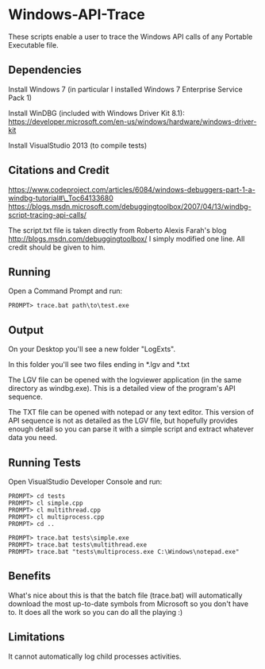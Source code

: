 # Windows-API-Trace
These scripts enable a user to trace the Windows API calls of any Portable
Executable file.

## Dependencies
Install Windows 7 (in particular I installed Windows 7 Enterprise Service Pack 1)

Install WinDBG (included with Windows Driver Kit 8.1): https://developer.microsoft.com/en-us/windows/hardware/windows-driver-kit

Install VisualStudio 2013 (to compile tests)

## Citations and Credit
https://www.codeproject.com/articles/6084/windows-debuggers-part-1-a-windbg-tutorial#\_Toc64133680
https://blogs.msdn.microsoft.com/debuggingtoolbox/2007/04/13/windbg-script-tracing-api-calls/

The script.txt file is taken directly from Roberto Alexis Farah's blog http://blogs.msdn.com/debuggingtoolbox/
I simply modified one line. All credit should be given to him.


## Running
Open a Command Prompt and run:
```
PROMPT> trace.bat path\to\test.exe
```

## Output
On your Desktop you'll see a new folder "LogExts".

In this folder you'll see two files ending in *.lgv and *.txt

The LGV file can be opened with the logviewer application (in the same directory
as windbg.exe). This is a detailed view of the program's API sequence.

The TXT file can be opened with notepad or any text editor. This version of
API sequence is not as detailed as the LGV file, but hopefully provides enough
detail so you can parse it with a simple script and extract whatever data you
need.

## Running Tests
Open VisualStudio Developer Console and run:
```
PROMPT> cd tests
PROMPT> cl simple.cpp
PROMPT> cl multithread.cpp
PROMPT> cl multiprocess.cpp
PROMPT> cd ..

PROMPT> trace.bat tests\simple.exe
PROMPT> trace.bat tests\multithread.exe
PROMPT> trace.bat "tests\multiprocess.exe C:\Windows\notepad.exe"
```

## Benefits
What's nice about this is that the batch file (trace.bat) will automatically
download the most up-to-date symbols from Microsoft so you don't have to.
It does all the work so you can do all the playing :)

## Limitations
It cannot automatically log child processes activities.
